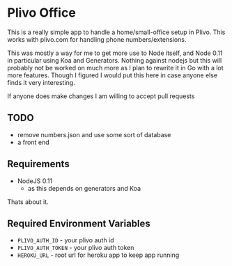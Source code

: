 # Plivo Office

This is a really simple app to handle a home/small-office setup in Plivo.
This works with plivo.com for handling phone numbers/extensions.

This was mostly a way for me to get more use to Node itself, and Node 0.11 in
particular using Koa and Generators. Nothing against nodejs but this will
probably not be worked on much more as I plan to rewrite it in Go with a lot
more features.  Though I figured I would put this here in case anyone else
finds it very interesting.

If anyone does make changes I am willing to accept pull requests


## TODO

* remove numbers.json and use some sort of database
* a front end

## Requirements

* NodeJS 0.11
  * as this depends on generators and Koa

Thats about it.

## Required Environment Variables

* `PLIVO_AUTH_ID` - your plivo auth id
* `PLIVO_AUTH_TOKEN` - your plivo auth token
* `HEROKU_URL` - root url for heroku app to keep app running
